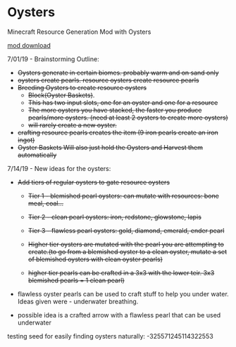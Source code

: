 # Oysters
Minecraft Resource Generation Mod with Oysters

[mod download](https://www.curseforge.com/minecraft/mc-mods/oysters)

7/01/19 - Brainstorming Outline:
* ~~Oysters generate in certain biomes. probably warm and on sand only~~
* ~~oysters create pearls.  resource oysters create resource pearls~~
* ~~Breeding Oysters to create resource oysters~~
    * ~~Block(Oyster Baskets)~~.
    * ~~This has two input slots, one for an oyster and one for a resource~~
    * ~~The more oysters you have stacked, the faster you produce pearls/more oysters.  (need at least 2 oysters to create more oysters)~~
    * ~~will rarely create a new oyster.~~
* ~~crafting resource pearls creates the item (9 iron pearls create an iron ingot)~~
* ~~Oyster Baskets Will also just hold the Oysters and Harvest them automatically~~

7/14/19 - New ideas for the oysters:
   * ~~Add tiers of regular oysters to gate resource oysters~~
        * ~~Tier 1 - blemished pearl oysters: can mutate with resources: bone meal, coal...~~
        * ~~Tier 2 - clean pearl oysters: iron, redstone, glowstone, lapis~~
        * ~~Tier 3 - flawless pearl oysters: gold, diamond, emerald, ender pearl~~
        
        * ~~Higher tier oysters are mutated with the pearl you are attempting to create.(to go from a 
   blemished oyster to a clean oyster, mutate a set of blemished oysters with clean oyster pearls)~~
        * ~~higher tier pearls can be crafted in a 3x3 with the lower teir.  3x3 blemished pearls = 1 clean pearl)~~
   
   * flawless oyster pearls can be used to craft stuff to help you under water.  Ideas given were -
   underwater breathing.  
   * possible idea is a crafted arrow with a flawless pearl that can be used underwater 
   


testing seed for easily finding oysters naturally: -325571245114322553
